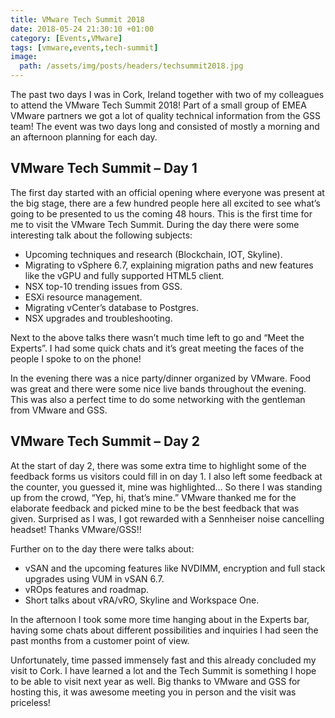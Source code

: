 ```yaml
---
title: VMware Tech Summit 2018
date: 2018-05-24 21:30:10 +01:00
category: [Events,VMware]
tags: [vmware,events,tech-summit]
image:
  path: /assets/img/posts/headers/techsummit2018.jpg
---
```


The past two days I was in Cork, Ireland together with two of my colleagues to attend the VMware Tech Summit 2018! Part of a small group of EMEA VMware partners we got a lot of quality technical information from the GSS team! The event was two days long and consisted of mostly a morning and an afternoon planning for each day.

## VMware Tech Summit – Day 1
The first day started with an official opening where everyone was present at the big stage, there are a few hundred people here all excited to see what’s going to be presented to us the coming 48 hours. This is the first time for me to visit the VMware Tech Summit.
During the day there were some interesting talk about the following subjects:
- Upcoming techniques and research (Blockchain, IOT, Skyline).
- Migrating to vSphere 6.7, explaining migration paths and new features like the vGPU and fully supported HTML5 client.
- NSX top-10 trending issues from GSS.
- ESXi resource management.
- Migrating vCenter’s database to Postgres.
- NSX upgrades and troubleshooting.

Next to the above talks there wasn’t much time left to go and “Meet the Experts”. I had some quick chats and it’s great meeting the faces of the people I spoke to on the phone!

In the evening there was a nice party/dinner organized by VMware. Food was great and there were some nice live bands throughout the evening. This was also a perfect time to do some networking with the gentleman from VMware and GSS.

## VMware Tech Summit – Day 2
At the start of day 2, there was some extra time to highlight some of the feedback forms us visitors could fill in on day 1. I also left some feedback at the counter, you guessed it, mine was highlighted… So there I was standing up from the crowd, “Yep, hi, that’s mine.” VMware thanked me for the elaborate feedback and picked mine to be the best feedback that was given. Surprised as I was, I got rewarded with a Sennheiser noise cancelling headset! Thanks VMware/GSS!!

Further on to the day there were talks about:
- vSAN and the upcoming features like NVDIMM, encryption and full stack upgrades using VUM in vSAN 6.7.
- vROps features and roadmap.
- Short talks about vRA/vRO, Skyline and Workspace One.

In the afternoon I took some more time hanging about in the Experts bar, having some chats about different possibilities and inquiries I had seen the past months from a customer point of view.

Unfortunately, time passed immensely fast and this already concluded my visit to Cork. I have learned a lot and the Tech Summit is something I hope to be able to visit next year as well.
Big thanks to VMware and GSS for hosting this, it was awesome meeting you in person and the visit was priceless!